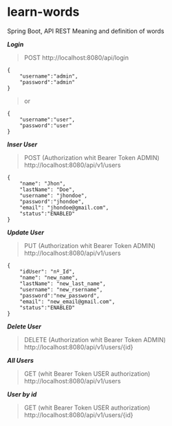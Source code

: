 
# learn-words
Spring Boot, API REST
Meaning and definition of words

***Login***
> POST
> http://localhost:8080/api/login

    {
    	"username":"admin",
    	"password":"admin"
    }

> or

    {
    	"username":"user",
    	"password":"user"
    }

***Inser User***
> POST (Authorization whit Bearer Token ADMIN)
> http://localhost:8080/api/v1/users

    {
        "name": "Jhon",
        "lastName": "Doe",
        "username": "jhondoe",
        "password":"jhondoe",
        "email": "jhondoe@gmail.com",
        "status":"ENABLED"
    }

***Update User***
> PUT (Authorization whit Bearer Token ADMIN)
> http://localhost:8080/api/v1/users

    {
        "idUser": "nº_Id",
        "name": "new_name",
        "lastName": "new_last_name",
        "username": "new_rsername",
        "password":"new_password",
        "email": "new_email@gmail.com",
        "status":"ENABLED"
    }

***Delete User***
> DELETE (Authorization whit Bearer Token ADMIN)
> http://localhost:8080/api/v1/users/{id}

***All Users***
> GET (whit Bearer Token USER authorization)
> http://localhost:8080/api/v1/users

***User by id***
> GET (whit Bearer Token USER authorization)
> http://localhost:8080/api/v1/users/{id}

